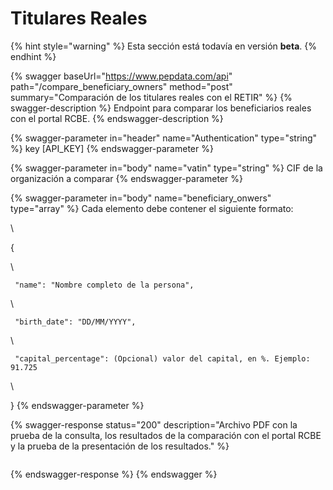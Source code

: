 # Titulares Reales

{% hint style="warning" %}
Esta sección está todavía en versión **beta**.
{% endhint %}

{% swagger baseUrl="https://www.pepdata.com/api" path="/compare_beneficiary_owners" method="post" summary="Comparación de los titulares reales con el RETIR" %}
{% swagger-description %}
Endpoint para comparar los beneficiarios reales con el portal RCBE.
{% endswagger-description %}

{% swagger-parameter in="header" name="Authentication" type="string" %}
key [API_KEY]
{% endswagger-parameter %}

{% swagger-parameter in="body" name="vatin" type="string" %}
CIF de la organización a comparar
{% endswagger-parameter %}

{% swagger-parameter in="body" name="beneficiary_onwers" type="array" %}
Cada elemento debe contener el siguiente formato:

\


{ 

\


     "name": "Nombre completo de la persona", 

\


     "birth_date": "DD/MM/YYYY",

\


     "capital_percentage": (Opcional) valor del capital, en %. Ejemplo: 91.725

\


}
{% endswagger-parameter %}

{% swagger-response status="200" description="Archivo PDF con la prueba de la consulta, los resultados de la comparación con el portal RCBE y la prueba de la presentación de los resultados." %}
```
```
{% endswagger-response %}
{% endswagger %}
